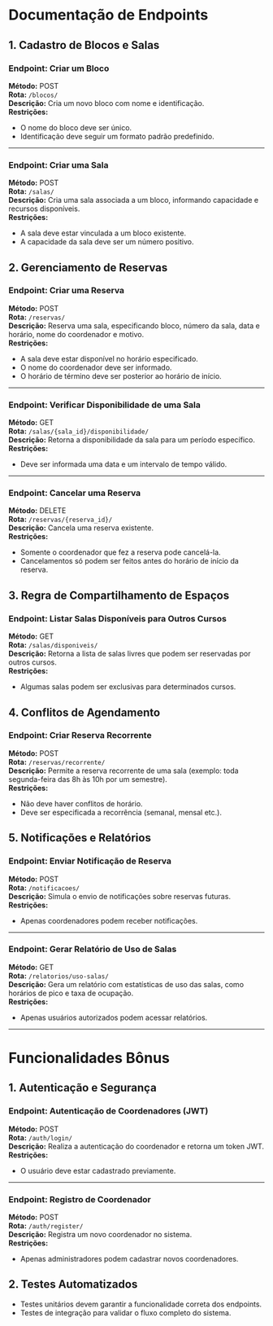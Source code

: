 # Documentação de Endpoints

## 1. Cadastro de Blocos e Salas

### Endpoint: Criar um Bloco
**Método:** POST  
**Rota:** `/blocos/`  
**Descrição:** Cria um novo bloco com nome e identificação.  
**Restrições:**  
- O nome do bloco deve ser único.
- Identificação deve seguir um formato padrão predefinido.

---

### Endpoint: Criar uma Sala
**Método:** POST  
**Rota:** `/salas/`  
**Descrição:** Cria uma sala associada a um bloco, informando capacidade e recursos disponíveis.  
**Restrições:**  
- A sala deve estar vinculada a um bloco existente.
- A capacidade da sala deve ser um número positivo.

## 2. Gerenciamento de Reservas

### Endpoint: Criar uma Reserva
**Método:** POST  
**Rota:** `/reservas/`  
**Descrição:** Reserva uma sala, especificando bloco, número da sala, data e horário, nome do coordenador e motivo.  
**Restrições:**  
- A sala deve estar disponível no horário especificado.
- O nome do coordenador deve ser informado.
- O horário de término deve ser posterior ao horário de início.

---

### Endpoint: Verificar Disponibilidade de uma Sala
**Método:** GET  
**Rota:** `/salas/{sala_id}/disponibilidade/`  
**Descrição:** Retorna a disponibilidade da sala para um período específico.  
**Restrições:**  
- Deve ser informada uma data e um intervalo de tempo válido.

---

### Endpoint: Cancelar uma Reserva
**Método:** DELETE  
**Rota:** `/reservas/{reserva_id}/`  
**Descrição:** Cancela uma reserva existente.  
**Restrições:**  
- Somente o coordenador que fez a reserva pode cancelá-la.
- Cancelamentos só podem ser feitos antes do horário de início da reserva.

## 3. Regra de Compartilhamento de Espaços

### Endpoint: Listar Salas Disponíveis para Outros Cursos
**Método:** GET  
**Rota:** `/salas/disponiveis/`  
**Descrição:** Retorna a lista de salas livres que podem ser reservadas por outros cursos.  
**Restrições:**  
- Algumas salas podem ser exclusivas para determinados cursos.

## 4. Conflitos de Agendamento

### Endpoint: Criar Reserva Recorrente
**Método:** POST  
**Rota:** `/reservas/recorrente/`  
**Descrição:** Permite a reserva recorrente de uma sala (exemplo: toda segunda-feira das 8h às 10h por um semestre).  
**Restrições:**  
- Não deve haver conflitos de horário.
- Deve ser especificada a recorrência (semanal, mensal etc.).

## 5. Notificações e Relatórios

### Endpoint: Enviar Notificação de Reserva
**Método:** POST  
**Rota:** `/notificacoes/`  
**Descrição:** Simula o envio de notificações sobre reservas futuras.  
**Restrições:**  
- Apenas coordenadores podem receber notificações.

---

### Endpoint: Gerar Relatório de Uso de Salas
**Método:** GET  
**Rota:** `/relatorios/uso-salas/`  
**Descrição:** Gera um relatório com estatísticas de uso das salas, como horários de pico e taxa de ocupação.  
**Restrições:**  
- Apenas usuários autorizados podem acessar relatórios.

---

# Funcionalidades Bônus

## 1. Autenticação e Segurança

### Endpoint: Autenticação de Coordenadores (JWT)
**Método:** POST  
**Rota:** `/auth/login/`  
**Descrição:** Realiza a autenticação do coordenador e retorna um token JWT.  
**Restrições:**  
- O usuário deve estar cadastrado previamente.

---

### Endpoint: Registro de Coordenador
**Método:** POST  
**Rota:** `/auth/register/`  
**Descrição:** Registra um novo coordenador no sistema.  
**Restrições:**  
- Apenas administradores podem cadastrar novos coordenadores.

## 2. Testes Automatizados

- Testes unitários devem garantir a funcionalidade correta dos endpoints.
- Testes de integração para validar o fluxo completo do sistema.


